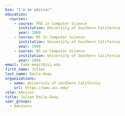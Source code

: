 ```yaml
---
bio: "I'm an advisor"
education:
  courses:
    - course: PhD in Computer Science
      institution: University of Southern California
      year: 2000
    - course: MS in Computer Science
      institution: University of Southern California
      year: 1996
    - course: BS in Computer Science
      institution: University of Southern California
      year: 1994
email: fake-email@isi.edu
first_name: Julien
last_name: Emile-Geay
organizations:
  - name: University of Southern California
    url: https://www.usc.edu/
role: Advisor
title: Julien Emile-Geay
user_groups:
  - Advisors
---
```

